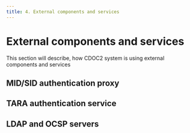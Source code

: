 ```yaml
---
title: 4. External components and services
---
```

# External components and services

This section will describe, how CDOC2 system is using external components and services

## MID/SID authentication proxy

## TARA authentication service

## LDAP and OCSP servers
